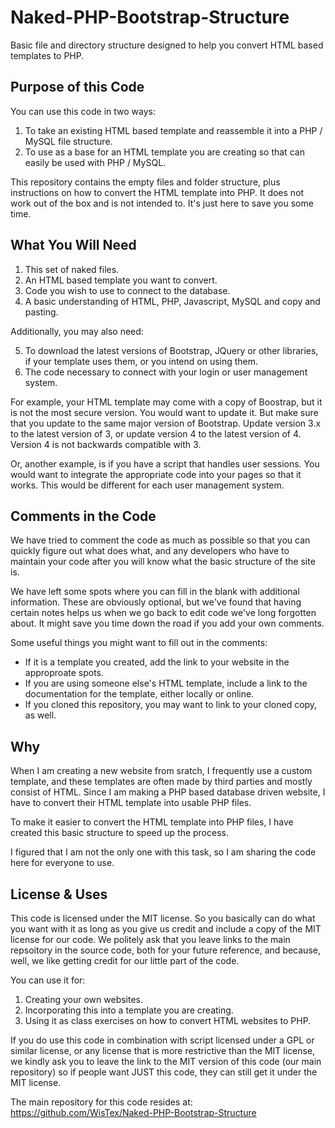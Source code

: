 # Naked-PHP-Bootstrap-Structure
Basic file and directory structure designed to help you convert HTML based templates to PHP.

## Purpose of this Code
You can use this code in two ways:

1. To take an existing HTML based template and reassemble it into a PHP / MySQL file structure.
2. To use as a base for an HTML template you are creating so that can easily be used with PHP / MySQL.

This repository contains the empty files and folder structure, plus instructions on how to convert the HTML template into PHP. It does not work out of the box and is not intended to. It's just here to save you some time.

## What You Will Need

1. This set of naked files.
2. An HTML based template you want to convert.
3. Code you wish to use to connect to the database.
4. A basic understanding of HTML, PHP, Javascript, MySQL and copy and pasting.

Additionally, you may also need:

5. To download the latest versions of Bootstrap, JQuery or other libraries, if your template uses them, or you intend on using them.
6. The code necessary to connect with your login or user management system.

For example, your HTML template may come with a copy of Boostrap, but it is not the most secure version. You would want to update it. But make sure that you update to the same major version of Bootstrap. Update version 3.x to the latest version of 3, or update version 4 to the latest version of 4. Version 4 is not backwards compatible with 3.

Or, another example, is if you have a script that handles user sessions. You would want to integrate the appropriate code into your pages so that it works. This would be different for each user management system.

## Comments in the Code
We have tried to comment the code as much as possible so that you can quickly figure out what does what, and any developers who have to maintain your code after you will know what the basic structure of the site is.

We have left some spots where you can fill in the blank with additional information. These are obviously optional, but we've found that having certain notes helps us when we go back to edit code we've long forgotten about. It might save you time down the road if you add your own comments.

Some useful things you might want to fill out in the comments:
* If it is a template you created, add the link to your website in the approproate spots.
* If you are using someone else's HTML template, include a link to the documentation for the template, either locally or online.
* If you cloned this repository, you may want to link to your cloned copy, as well.

## Why
When I am creating a new website from sratch, I frequently use a custom template, and these templates are often made by third parties and mostly consist of HTML. Since I am making a PHP based database driven website, I have to convert their HTML template into usable PHP files.

To make it easier to convert the HTML template into PHP files, I have created this basic structure to speed up the process.

I figured that I am not the only one with this task, so I am sharing the code here for everyone to use.

## License & Uses
This code is licensed under the MIT license. So you basically can do what you want with it as long as you give us credit and include a copy of the MIT license for our code. We politely ask that you leave links to the main repsoitory in the source code, both for your future reference, and because, well, we like getting credit for our little part of the code.

You can use it for:
1. Creating your own websites.
2. Incorporating this into a template you are creating.
3. Using it as class exercises on how to convert HTML websites to PHP.

If you do use this code in combination with script licensed under a GPL or similar license, or any license that is more restrictive than the MIT license, we kindly ask you to leave the link to the MIT version of this code (our main repository) so if people want JUST this code, they can still get it under the MIT license.

The main repository for this code resides at: https://github.com/WisTex/Naked-PHP-Bootstrap-Structure
